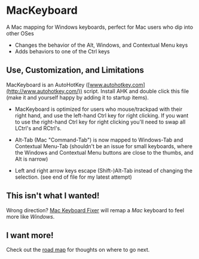 # MacKeyboard

A Mac mapping for Windows keyboards, perfect for Mac users who dip into other OSes

- Changes the behavior of the Alt, Windows, and Contextual Menu keys
- Adds behaviors to one of the Ctrl keys

## Use, Customization, and Limitations

MacKeyboard is an AutoHotKey ([www.autohotkey.com](http://www.autohotkey.com/)) script. Install AHK and
double click this file (make it and yourself happy by adding it to startup items).

- MacKeyboard is optimized for users who mouse/trackpad with their right hand, and use the left-hand Ctrl key
for right clicking. If you want to use the right-hand Ctrl key for right clicking
you'll need to swap all LCtrl's and RCtrl's.

- Alt-Tab (Mac "Command-Tab") is now mapped to Windows-Tab and Contextual Menu-Tab
  (shouldn't be an issue for small keyboards, where the Windows and Contextual Menu
  buttons are close to the thumbs, and Alt is narrow)
- Left and right arrow keys escape (Shift-)Alt-Tab instead of changing the selection.
  (see end of file for my latest attempt)

## This isn't what I wanted!

Wrong direction? [Mac Keyboard Fixer](https://github.com/richard4339/Mac-Keyboard-Fixer)
will remap a *Mac* keyboard to feel more like *Windows*.

## I want more!

Check out the [road map](MacKeyboard/ROADMAP.md) for thoughts on where to go next.
